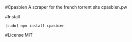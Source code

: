 #Cpasbien
A scraper for the french torrent site cpasbien.pw

#Install
```
[sudo] npm install cpasbien
```

#License
MIT
